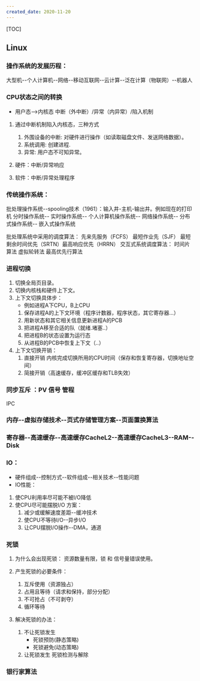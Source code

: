 ```yaml
---
created_date: 2020-11-20
---
```


[TOC]

## Linux
### 操作系统的发展历程：
大型机--个人计算机--网络--移动互联网--云计算--泛在计算（物联网）--机器人

### CPU状态之间的转换
- 用户态-->内核态
	中断（外中断）/异常（内异常）/陷入机制
1. 通过中断机制陷入内核态，三种方式
	1. 外围设备的中断: 对硬件进行操作（如读取磁盘文件、发送网络数据）。
	2. 系统调用: 创建进程.
	3. 异常: 用户态不可知异常。

2. 硬件：中断/异常响应
3. 软件：中断/异常处理程序

### 传统操作系统：
批处理操作系统--spooling技术（1961）：输入井-主机-输出井。例如现在的打印机
分时操作系统--
实时操作系统--
个人计算机操作系统--
网络操作系统--
分布式操作系统--
嵌入式操作系统


批处理系统中采用的调度算法：
先来先服务（FCFS）  最短作业先（SJF）  最短剩余时间优先（SRTN）最高响应优先（HRRN）
交互式系统调度算法：
时间片算法  虚拟轮转法  最高优先行算法

### 进程切换
1. 切换全局页目录。
2. 切换内核栈和硬件上下文。
3. 上下文切换具体步：
	- 例如进程A下CPU，B上CPU
	1. 保存进程A的上下文环境（程序计数器，程序状态，其它寄存器...）
	2. 用新状态和其它相关信息更新进程A的PCB
	3. 把进程A移至合适的队（就绪.堵塞..）
	4. 把进程B的状态设置为运行态
	5. 从进程B的PCB中恢复上下文（..）
4. 上下文切换开销：
	1. 直接开销 内核完成切换所用的CPU时间（保存和恢复寄存器，切换地址空间）
	2. 简接开销（高速缓存，缓冲区缓存和TLB失效）

### 同步互斥 ：PV  信号  管程
IPC

### 内存--虚拟存储技术--页式存储管理方案--页面置换算法

### 寄存器--高速缓存--高速缓存CacheL2--高速缓存CacheL3--RAM--Disk

### IO：
- 硬件组成--控制方式--软件组成--相关技术--性能问题
- IO性能：
1. 使CPU利用率尽可能不被I/O降低
2. 使CPU尽可能摆脱I/O
	方案：
	1. 减少或缓解速度差距--缓冲技术
	2. 使CPU不等待I/O--异步I/O
	3. 让CPU摆脱I/O操作--DMA，通道

### 死锁
1. 为什么会出现死锁：
	资源数量有限，锁 和 信号量错误使用。

2. 产生死锁的必要条件：
	1. 互斥使用（资源独占）
	2. 占用且等待（请求和保持，部分分配）
	3. 不可抢占（不可剥夺）
	4. 循环等待

3. 解决死锁的办法：
	1. 不让死锁发生
		- 死锁预防(静态策略)
		- 死锁避免(动态策略)
	2. 让死锁发生
		死锁检测与解除

### 银行家算法

